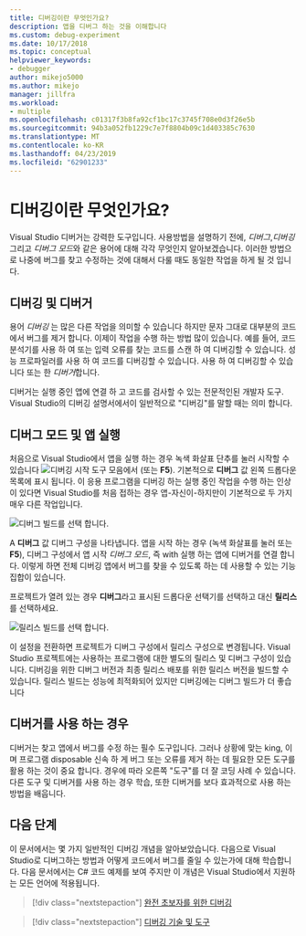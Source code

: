```yaml
---
title: 디버깅이란 무엇인가요?
description: 앱을 디버그 하는 것을 이해합니다
ms.custom: debug-experiment
ms.date: 10/17/2018
ms.topic: conceptual
helpviewer_keywords:
- debugger
author: mikejo5000
ms.author: mikejo
manager: jillfra
ms.workload:
- multiple
ms.openlocfilehash: c01317f3b8fa92cf1bc17c3745f708e0d3f26e5b
ms.sourcegitcommit: 94b3a052fb1229c7e7f8804b09c1d403385c7630
ms.translationtype: MT
ms.contentlocale: ko-KR
ms.lasthandoff: 04/23/2019
ms.locfileid: "62901233"
---
```

# <a name="what-is-debugging"></a>디버깅이란 무엇인가요?

Visual Studio 디버거는 강력한 도구입니다. 사용방법을 설명하기 전에, *디버그*,*디버깅* 그리고 *디버그 모드*와 같은 용어에 대해 각각 무엇인지 알아보겠습니다. 이러한 방법으로 나중에 버그를 찾고 수정하는 것에 대해서 다룰 때도 동일한 작업을 하게 될 것 입니다.

## <a name="debugger-vs-debugging"></a>디버깅 및 디버거

용어 *디버깅* 는 많은 다른 작업을 의미할 수 있습니다 하지만 문자 그대로 대부분의 코드에서 버그를 제거 합니다. 이제이 작업을 수행 하는 방법 많이 있습니다. 예를 들어, 코드 분석기를 사용 하 여 또는 입력 오류를 찾는 코드를 스캔 하 여 디버깅할 수 있습니다. 성능 프로파일러를 사용 하 여 코드를 디버깅할 수 있습니다. 사용 하 여 디버깅할 수 있습니다 또는 한 *디버거*합니다.

디버거는 실행 중인 앱에 연결 하 고 코드를 검사할 수 있는 전문적인된 개발자 도구. Visual Studio의 디버깅 설명서에서이 일반적으로 "디버깅"를 말할 때는 의미 합니다.

## <a name="debug-mode-vs-running-your-app"></a>디버그 모드 및 앱 실행

처음으로 Visual Studio에서 앱을 실행 하는 경우 녹색 화살표 단추를 눌러 시작할 수 있습니다 ![디버깅 시작](../debugger/media/dbg-tour-start-debugging.png "디버깅 시작") 도구 모음에서 (또는 **F5**). 기본적으로 **디버그** 값 왼쪽 드롭다운 목록에 표시 됩니다. 이 응용 프로그램을 디버깅 하는 실행 중인 작업을 수행 하는 인상이 있다면 Visual Studio를 처음 접하는 경우 앱-자신이-하지만이 기본적으로 두 가지 매우 다른 작업입니다.

![디버그 빌드를 선택 합니다.](../debugger/media/what-is-debugging-debug-build.png)

A **디버그** 값 디버그 구성을 나타냅니다. 앱을 시작 하는 경우 (녹색 화살표를 눌러 또는 **F5**), 디버그 구성에서 앱 시작 *디버그 모드*, 즉 with 실행 하는 앱에 디버거를 연결 합니다. 이렇게 하면 전체 디버깅 앱에서 버그를 찾을 수 있도록 하는 데 사용할 수 있는 기능 집합이 있습니다.

프로젝트가 열려 있는 경우 **디버그**라고 표시된 드롭다운 선택기를 선택하고 대신 **릴리스**를 선택하세요.

![릴리스 빌드를 선택 합니다.](../debugger/media/what-is-debugging-release-build.png)

이 설정을 전환하면 프로젝트가 디버그 구성에서 릴리스 구성으로 변경됩니다. Visual Studio 프로젝트에는 사용하는 프로그램에 대한 별도의 릴리스 및 디버그 구성이 있습니다. 디버깅을 위한 디버그 버전과 최종 릴리스 배포를 위한 릴리스 버전을 빌드할 수 있습니다. 릴리스 빌드는 성능에 최적화되어 있지만 디버깅에는 디버그 빌드가 더 좋습니다

## <a name="when-to-use-a-debugger"></a>디버거를 사용 하는 경우

디버거는 찾고 앱에서 버그를 수정 하는 필수 도구입니다. 그러나 상황에 맞는 king, 이며 프로그램 disposable 신속 하 게 버그 또는 오류를 제거 하는 데 필요한 모든 도구를 활용 하는 것이 중요 합니다. 경우에 따라 오른쪽 "도구"를 더 잘 코딩 사례 수 있습니다. 다른 도구 및 디버거를 사용 하는 경우 학습, 또한 디버거를 보다 효과적으로 사용 하는 방법을 배웁니다.

## <a name="next-steps"></a>다음 단계

이 문서에서는 몇 가지 일반적인 디버깅 개념을 알아보았습니다. 다음으로 Visual Studio로 디버그하는 방법과 어떻게 코드에서 버그를 줄일 수 있는가에 대해 학습합니다. 다음 문서에서는 C# 코드 예제를 보여 주지만 이 개념은 Visual Studio에서 지원하는 모든 언어에 적용됩니다.

> [!div class="nextstepaction"]
> [완전 초보자를 위한 디버깅](../debugger/debugging-absolute-beginners.md)

> [!div class="nextstepaction"]
> [디버깅 기술 및 도구](../debugger/write-better-code-with-visual-studio.md)
